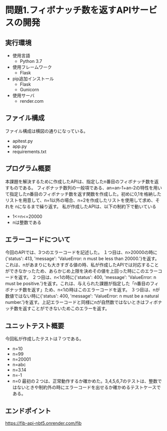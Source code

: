 # 問題1.フィボナッチ数を返すAPIサービスの開発

## 実行環境
* 使用言語
  * Python 3.7
* 使用フレームワーク
  * Flask
* pip追加インストール
  * Flask
  * Gunicorn
* 使用サーバ
  * render.com
## ファイル構成
ファイル構成は横図の通りになっている。
* apitest.py
* app.py
* requirements.txt

## プログラム概要
本課題を解決するために作成したAPIは、指定したn番目のフィボナッチ数を返すものである。
フィボナッチ数列の一般項である、an=an-1+an-2の特性を用いて指定したn番目のフィボナッチ数を返す関数を作成した。初めに0,1を格納したリストを用意して、n=1以外の場合、n=2を作成したリストを使用して求め、それを	nになるまで繰り返す。
私が作成したAPIは、以下の制約下で動いている
* 1<=n<=20000
* nは整数である

## エラーコードについて
今回のAPIでは、3つのエラーコードを記述した。
１つ目は、n>20000の時に{'status': 413, 'message': 'ValueError: n must be less than 20000.'}を返す。これは、nがあまりにも大きすぎる値の時、私が作成したAPIでは対応することができなかったため、あらかじめ上限を決めその値を上回った時にこのエラーコードを返す。
２つ目は、n<1の時に{'status': 400, 'message': 'ValueError: n must be positive.'}を返す。これは、与えられた課題が指定した「n番目のフィボナッチ数を返す」ため、n<1の時はこのエラーコードを返す。
３つ目は、nが数値ではない時に{'status': 400, 'message': 'ValueError: n must be a natural number.'}を返す。上記エラーコードと同様にnが自然数ではないときはフィボナッチ数を返すことができないためこのエラーを返す。
## ユニットテスト概要
今回私が作成したテストは７つである。
* n=10
* n=99
* n=20001
* n=abc
* n=3.14
* n=-1
* n=0
最初の２つは、正常動作するか確かめた。3,4,5,6,7のテストは、整数ではないときや制約外の時にエラーコードを出せるか確かめるテストケースである。


## エンドポイント
https://fib-api-nbt5.onrender.com/fib
